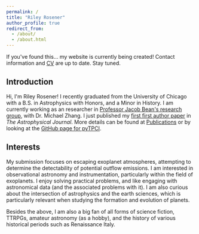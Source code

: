 ```yaml
---
permalink: /
title: "Riley Rosener"
author_profile: true
redirect_from: 
  - /about/
  - /about.html
---
```

If you've found this... my website is currently being created! Contact information and [CV](https://rrosener.github.io/cv/) are up to date. Stay tuned.



Introduction
------
Hi, I'm Riley Rosener! I recently graduated from the University of Chicago with a B.S. in Astrophysics with Honors, and a Minor in History. I am currently working as an researcher in [Professor Jacob Bean's research group](https://astro.uchicago.edu/~jbean/index.html), with Dr. Michael Zhang. I just published my [first first author paper](https://iopscience.iop.org/article/10.3847/1538-4357/ada6ab) in _The Astrophysical Journal_. More details can be found at [Publications](https://rrosener.github.io/publications/) or by looking at the [GitHub page for pyTPCI](https://github.com/ideasrule/pyTPCI).

Interests
------
My submission focuses on escaping exoplanet atmospheres, attempting to determine the detectability of potential outflow emissions. I am interested in observational astronomy and instrumentation, particularly within the field of exoplanets. I enjoy solving practical problems, and like engaging with astronomical data (and the associated problems with it). I am also curious about the intersection of astrophysics and the earth sciences, which is particularly relevant when studying the formation and evolution of planets.

Besides the above, I am also a big fan of all forms of science fiction, TTRPGs, amateur astronomy (as a hobby), and the history of various historical periods such as Renaissance Italy. 
